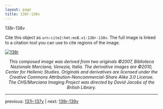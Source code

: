 ```yaml
---
layout: page
title: 138r-138v
---
```


138r-138v

Cite this object as `urn:cite2:hmt:msB.v1:138r-138v`. The full image is linked to a citation tool you can use to cite regions of the image.

[![138r](http://www.homermultitext.org/iipsrv?IIIF=/project/homer/pyramidal/deepzoom/hmt/vbbifolio/v1/vb_137v_138r.tif/full/800,/0/default.jpg)](http://www.homermultitext.org/ict2/?urn=urn:cite2:hmt:vbbifolio.v1:vb_137v_138r) 

<p style="text-align: center; font-style: italic;">This composed image was derived from two originals ©2007, Biblioteca Nazionale Marciana, Venezia, Italia. The derivative images are ©2010, Center for Hellenic Studies. Originals and derivatives are licensed under the Creative Commons Attribution-Noncommercial-Share Alike 3.0 License. The CHS/Marciana Imaging Project was directed by David Jacobs of the British Library.</p>

---

previous: [137r-137v](../137r-137v/) | next: [139r-139v](../139r-139v/)